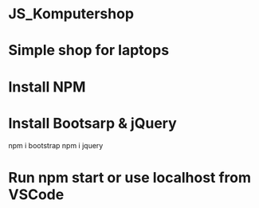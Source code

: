 ﻿# JS_Komputershop

# Simple shop for laptops

# Install NPM

# Install Bootsarp & jQuery
  npm i bootstrap
  npm i jquery
  
# Run npm start or use localhost from VSCode
